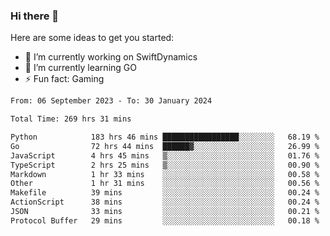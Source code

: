 ### Hi there 👋

Here are some ideas to get you started:

- 🔭 I’m currently working on SwiftDynamics
- 🌱 I’m currently learning GO
-  ⚡ Fun fact: Gaming
  
  <!--
- 👯 I’m looking to collaborate on ...
- 🤔 I’m looking for help with ...
- 💬 Ask me about ...
- 📫 How to reach me: ...
- 😄 Pronouns: ...
-->

<!--START_SECTION:waka-->

```txt
From: 06 September 2023 - To: 30 January 2024

Total Time: 269 hrs 31 mins

Python            183 hrs 46 mins █████████████████░░░░░░░░   68.19 %
Go                72 hrs 44 mins  ██████▓░░░░░░░░░░░░░░░░░░   26.99 %
JavaScript        4 hrs 45 mins   ▒░░░░░░░░░░░░░░░░░░░░░░░░   01.76 %
TypeScript        2 hrs 25 mins   ▒░░░░░░░░░░░░░░░░░░░░░░░░   00.90 %
Markdown          1 hr 33 mins    ░░░░░░░░░░░░░░░░░░░░░░░░░   00.58 %
Other             1 hr 31 mins    ░░░░░░░░░░░░░░░░░░░░░░░░░   00.56 %
Makefile          39 mins         ░░░░░░░░░░░░░░░░░░░░░░░░░   00.24 %
ActionScript      38 mins         ░░░░░░░░░░░░░░░░░░░░░░░░░   00.24 %
JSON              33 mins         ░░░░░░░░░░░░░░░░░░░░░░░░░   00.21 %
Protocol Buffer   29 mins         ░░░░░░░░░░░░░░░░░░░░░░░░░   00.18 %
```

<!--END_SECTION:waka-->
